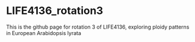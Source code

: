 # LIFE4136_rotation3
This is the github page for rotation 3 of LIFE4136, exploring ploidy patterns in European Arabidopsis lyrata 
